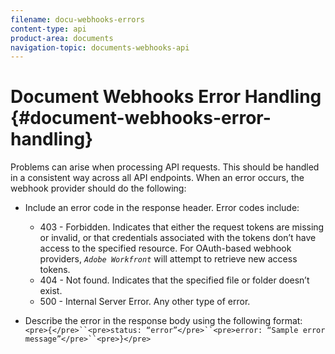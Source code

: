```yaml
---
filename: docu-webhooks-errors
content-type: api
product-area: documents
navigation-topic: documents-webhooks-api
---
```




# Document Webhooks Error Handling {#document-webhooks-error-handling}

Problems can arise when processing API requests. This should be handled in a consistent way across all API endpoints. When an error occurs, the webhook provider should do the following:



* Include an error code in the response header. Error codes include:
    
    
    * 403 - Forbidden. Indicates that either the request tokens are missing or invalid, or that credentials associated with the tokens don’t have access to the specified resource. For OAuth-based webhook providers, *`Adobe Workfront`* will attempt to retrieve new access tokens.
    * 404 - Not found. Indicates that the specified file or folder doesn’t exist.
    * 500 - Internal Server Error. Any other type of error.
    
    
* Describe the error in the response body using the following format:  
  `<pre>{</pre>``<pre>status: “error”</pre>``<pre>error: “Sample error message”</pre>``<pre>}</pre>`



